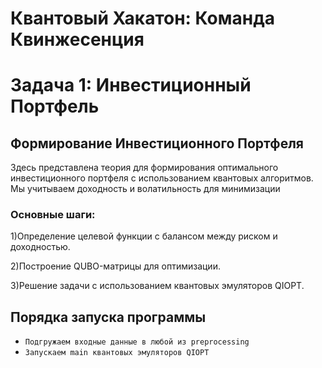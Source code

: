 # Квантовый Хакатон: Команда Квинжесенция

# Задача 1: Инвестиционный Портфель

## Формирование Инвестиционного Портфеля

Здесь представлена теория для формирования оптимального инвестиционного портфеля с использованием квантовых алгоритмов. Мы учитываем доходность и волатильность для минимизации 

### Основные шаги:

1)Определение целевой функции с балансом между риском и доходностью.

2)Построение QUBO-матрицы для оптимизации.

3)Решение задачи с использованием квантовых эмуляторов QIOPT.

## Порядка запуска программы

- `Подгружаем входные данные в любой из preprocessing`
- `Запускаем main квантовых эмуляторов QIOPT`
